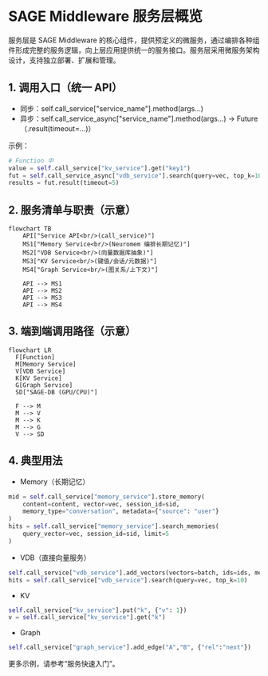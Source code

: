 # SAGE Middleware 服务层概览

服务层是 SAGE Middleware 的核心组件，提供预定义的微服务，通过编排各种组件形成完整的服务逻辑，向上层应用提供统一的服务接口。服务层采用微服务架构设计，支持独立部署、扩展和管理。

## 1. 调用入口（统一 API）

- 同步：self.call_service["service_name"].method(args...)
- 异步：self.call_service_async["service_name"].method(args...) → Future（.result(timeout=...)）

示例：
```python
# Function 中
value = self.call_service["kv_service"].get("key1")
fut = self.call_service_async["vdb_service"].search(query=vec, top_k=10)
results = fut.result(timeout=5)
```

## 2. 服务清单与职责（示意）

```mermaid
flowchart TB
    API["Service API<br/>(call_service)"]
    MS1["Memory Service<br/>(Neuromem 编排长期记忆)"]
    MS2["VDB Service<br/>(向量数据库抽象)"]
    MS3["KV Service<br/>(键值/会话/元数据)"]
    MS4["Graph Service<br/>(图关系/上下文)"]

    API --> MS1
    API --> MS2
    API --> MS3
    API --> MS4
```

## 3. 端到端调用路径（示意）

```mermaid
flowchart LR
  F[Function]
  M[Memory Service]
  V[VDB Service]
  K[KV Service]
  G[Graph Service]
  SD["SAGE-DB (GPU/CPU)"]

  F --> M
  M --> V
  M --> K
  M --> G
  V --> SD
```

## 4. 典型用法

- Memory（长期记忆）
```python
mid = self.call_service["memory_service"].store_memory(
    content=content, vector=vec, session_id=sid,
    memory_type="conversation", metadata={"source": "user"}
)
hits = self.call_service["memory_service"].search_memories(
    query_vector=vec, session_id=sid, limit=5
)
```

- VDB（直接向量服务）
```python
self.call_service["vdb_service"].add_vectors(vectors=batch, ids=ids, metadata=md)
hits = self.call_service["vdb_service"].search(query=vec, top_k=10)
```

- KV
```python
self.call_service["kv_service"].put("k", {"v": 1})
v = self.call_service["kv_service"].get("k")
```

- Graph
```python
self.call_service["graph_service"].add_edge("A","B", {"rel":"next"})
```

更多示例，请参考“服务快速入门”。
